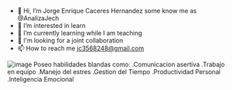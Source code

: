 - 👋 Hi, I’m Jorge Enrique Caceres Hernandez some know me as @AnalizaJech
- 👀 I’m interested in learn
- 🌱 I’m currently learning while I am teaching
- 💞️ I'm looking for a joint collaboration
- 📫 How to reach me jc3568248@gmail.com 

![image](https://user-images.githubusercontent.com/90236160/211440197-ea5db07a-4825-4cfa-b08f-6488b833fc1e.png)
Poseo habilidades blandas como:
.Comunicacion asertiva
.Trabajo en equipo
.Manejo del estres
.Gestion del Tiempo
.Productividad Personal
.Inteligencia Emocional

<!---
AnalizaJech/AnalizaJech is a ✨ special ✨ repository because its `README.md` (this file) appears on your GitHub profile.
You can click the Preview link to take a look at your changes.
--->
